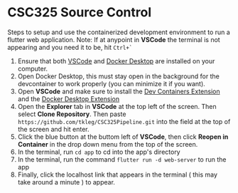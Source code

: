 # CSC325 Source Control
Steps to setup and use the containerized development environment to run a flutter web application.
Note: If at anypoint in **VSCode** the terminal is not appearing and you need it to be, hit `` Ctrl+` ``
1. Ensure that both [VSCode](https://code.visualstudio.com/download) and [Docker Desktop](https://www.docker.com/products/docker-desktop/) are installed on your computer.
2. Open Docker Desktop, this must stay open in the background for the devcontainer to work properly (you can minimize it if you want).
3. Open **VSCode** and make sure to install the [Dev Containers Extension](https://marketplace.visualstudio.com/items?itemName=ms-vscode-remote.remote-containers) and the [Docker Desktop Extension](https://marketplace.visualstudio.com/items?itemName=ms-azuretools.vscode-docker)
4. Open the **Explorer** tab in **VSCode** at the top left of the screen. Then select **Clone Repository**. Then paste `https://github.com/tkleg/CSC325Pipeline.git` into the field at the top of the screen and hit enter.
5. Click the blue button at the buttom left of **VSCode**, then click **Reopen in Container** in the drop down menu from the top of the screen.
6. In the terminal, run `cd app` to cd into the app's directory
7. In the terminal, run the command `flutter run -d web-server` to run the app
8. Finally, click the localhost link that appears in the terminal ( this may take around a minute ) to appear.

